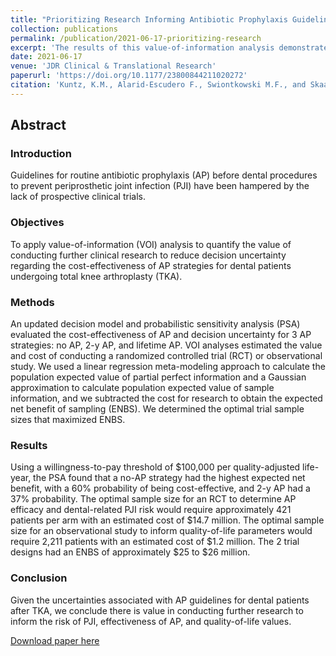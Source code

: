 ```yaml
---
title: "Prioritizing Research Informing Antibiotic Prophylaxis Guidelines for Knee Arthroplasty Patients"
collection: publications
permalink: /publication/2021-06-17-prioritizing-research
excerpt: 'The results of this value-of-information analysis demonstrate that there is substantial uncertainty around clinical, health status, and economic parameters that may influence the antibiotic prophylaxis guidance for dental patients with total knee arthroplasty (TKA). The analysis supports the contention that conducting additional clinical research to reduce decision uncertainty is worth pursuing and will inform the antibiotic prophylaxis debate for clinicians and dental patients with prosthetic joints.'
date: 2021-06-17
venue: 'JDR Clinical & Translational Research'
paperurl: 'https://doi.org/10.1177/23800844211020272'
citation: 'Kuntz, K.M., Alarid-Escudero F., Swiontkowski M.F., and Skaar D.D.. “Prioritizing Research Informing Antibiotic Prophylaxis Guidelines for Knee Arthroplasty Patients.” JDR Clinical & Translational Research. 2022;7(3):298-306.'
---
```

## Abstract
### Introduction
Guidelines for routine antibiotic prophylaxis (AP) before dental procedures to prevent periprosthetic joint infection (PJI) have been hampered by the lack of prospective clinical trials.

### Objectives
To apply value-of-information (VOI) analysis to quantify the value of conducting further clinical research to reduce decision uncertainty regarding the cost-effectiveness of AP strategies for dental patients undergoing total knee arthroplasty (TKA).

### Methods
An updated decision model and probabilistic sensitivity analysis (PSA) evaluated the cost-effectiveness of AP and decision uncertainty for 3 AP strategies: no AP, 2-y AP, and lifetime AP. VOI analyses estimated the value and cost of conducting a randomized controlled trial (RCT) or observational study. We used a linear regression meta-modeling approach to calculate the population expected value of partial perfect information and a Gaussian approximation to calculate population expected value of sample information, and we subtracted the cost for research to obtain the expected net benefit of sampling (ENBS). We determined the optimal trial sample sizes that maximized ENBS.

### Results
Using a willingness-to-pay threshold of <span>&#36;</span>100,000 per quality-adjusted life-year, the PSA found that a no-AP strategy had the highest expected net benefit, with a 60% probability of being cost-effective, and 2-y AP had a 37% probability. The optimal sample size for an RCT to determine AP efficacy and dental-related PJI risk would require approximately 421 patients per arm with an estimated cost of <span>&#36;</span>14.7 million. The optimal sample size for an observational study to inform quality-of-life parameters would require 2,211 patients with an estimated cost of <span>&#36;</span>1.2 million. The 2 trial designs had an ENBS of approximately <span>&#36;</span>25 to <span>&#36;</span>26 million.

### Conclusion
Given the uncertainties associated with AP guidelines for dental patients after TKA, we conclude there is value in conducting further research to inform the risk of PJI, effectiveness of AP, and quality-of-life values.


[Download paper here](https://doi.org/10.1177/23800844211020272)
